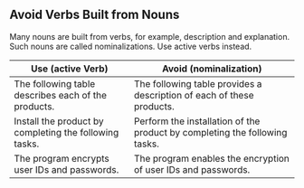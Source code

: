 ## Avoid Verbs Built from Nouns

Many nouns are built from verbs, for example, description and explanation. Such nouns are called nominalizations. Use active verbs instead.

| Use (active Verb) | Avoid (nominalization) |
| --- | --- |
| The following table describes each of the products. |	The following table provides a description of each of these products. |
| Install the product by completing the following tasks. | Perform the installation of the product by completing the following tasks. |
| The program encrypts user IDs and passwords. | The program enables the encryption of user IDs and passwords. |

